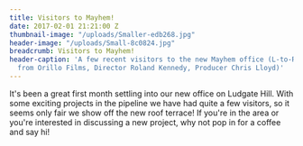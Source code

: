 ```yaml
---
title: Visitors to Mayhem!
date: 2017-02-01 21:21:00 Z
thumbnail-image: "/uploads/Smaller-edb268.jpg"
header-image: "/uploads/Small-8c0824.jpg"
breadcrumb: Visitors to Mayhem!
header-caption: 'A few recent visitors to the new Mayhem office (L-to-R: The team
  from Orillo Films, Director Roland Kennedy, Producer Chris Lloyd)'
---
```


It's been a great first month settling into our new office on Ludgate Hill. With some exciting projects in the pipeline we have had quite a few visitors, so it seems only fair we show off the new roof terrace! 
If you're in the area or you're interested in discussing a new project, why not pop in for a coffee and say hi!